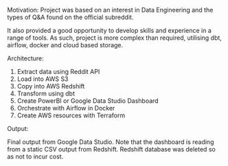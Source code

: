 Motivation:
Project was based on an interest in Data Engineering and the types of Q&A found on the official subreddit.

It also provided a good opportunity to develop skills and experience in a range of tools. As such, project is more complex than required, utilising dbt, airflow, docker and cloud based storage.

Architecture:
1. Extract data using Reddit API
2. Load into AWS S3
3. Copy into AWS Redshift
4. Transform using dbt
5. Create PowerBI or Google Data Studio Dashboard
6. Orchestrate with Airflow in Docker
7. Create AWS resources with Terraform

Output:

Final output from Google Data Studio. Note that the dashboard is reading from a static CSV output from Redshift. Redshift database was deleted so as not to incur cost.